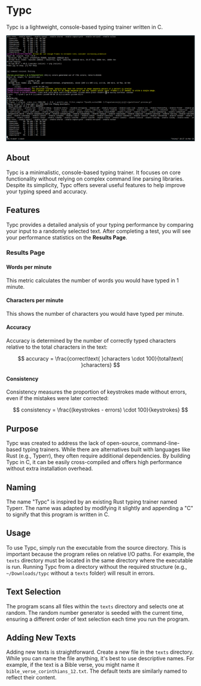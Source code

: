 # Typc

Typc is a lightweight, console-based typing trainer written in C.

![preview](https://github.com/JoshAU-04/typc/blob/main/.github/assets/preview.gif?raw=true)


## About

Typc is a minimalistic, console-based typing trainer. It focuses on core
functionality without relying on complex command line parsing libraries.
Despite its simplicity, Typc offers several useful features to help improve
your typing speed and accuracy.

## Features

Typc provides a detailed analysis of your typing performance by comparing your
input to a randomly selected text. After completing a test, you will see your
performance statistics on the **Results Page**.

### Results Page

#### Words per minute

This metric calculates the number of words you would have typed in 1 minute.

#### Characters per minute

This shows the number of characters you would have typed per minute.

#### Accuracy

Accuracy is determined by the number of correctly typed characters relative to
the total characters in the text:

$$
accuracy = \frac{correct\text{ }characters \cdot 100}{total\text{ }characters}
$$

#### Consistency

Consistency measures the proportion of keystrokes made without errors, even if
the mistakes were later corrected:

$$
consistency = \frac{(keystrokes - errors) \cdot 100}{keystrokes}
$$

## Purpose

Typc was created to address the lack of open-source, command-line-based typing
trainers. While there are alternatives built with languages like Rust (e.g.,
Typerr), they often require additional dependencies. By building Typc in C, it
can be easily cross-compiled and offers high performance without extra
installation overhead.

## Naming

The name "Typc" is inspired by an existing Rust typing trainer named Typerr.
The name was adapted by modifying it slightly and appending a "C" to signify
that this program is written in C.

## Usage

To use Typc, simply run the executable from the source directory. This is
important because the program relies on relative I/O paths. For example, the
`texts` directory must be located in the same directory where the executable is
run. Running Typc from a directory without the required structure (e.g.,
`~/Downloads/typc` without a `texts` folder) will result in errors.

## Text Selection

The program scans all files within the `texts` directory and selects one at
random. The random number generator is seeded with the current time, ensuring a
different order of text selection each time you run the program.

## Adding New Texts

Adding new texts is straightforward. Create a new file in the `texts` directory.
While you can name the file anything, it's best to use descriptive names. For
example, if the text is a Bible verse, you might name it
`bible_verse_corinthians_12.txt`. The default texts are similarly named to
reflect their content.
